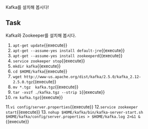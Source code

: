 Kafka를 설치해 봅시다!

## Task

Kafka와 Zookeeper를 설치해 봅시다.

1. `apt-get update`{{execute}}
2. `apt-get --assume-yes install default-jre`{{execute}}
3. `apt-get --assume-yes install zookeeperd`{{execute}}
4. `service zookeeper stop`{{execute}}
5. `mkdir kafka`{{execute}}
6. `cd $HOME/kafka`{{execute}}
7. `wget http://www-us.apache.org/dist/kafka/2.5.0/kafka_2.12-2.5.0.tgz`{{execute}}
8. `mv *.tgz  kafka.tgz`{{execute}}
9. `tar -xvzf ./kafka.tgz --strip 1`{{execute}}
10. `rm kafka.tgz`{{execute}}

11.`vi config/server.properties`{{execute}}
12.`service zookeeper start`{{execute}}
13. `nohup $HOME/kafka/bin/kafka-server-start.sh $HOME/kafka/config/server.properties > $HOME/kafka.log 2>&1 &`{{execute}}
